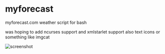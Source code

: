 # myforecast
myforecast.com weather script for bash

was hoping to add ncurses support and xmlstarlet support
also text icons or something like imgcat

![screenshot ](screenshot.png)
